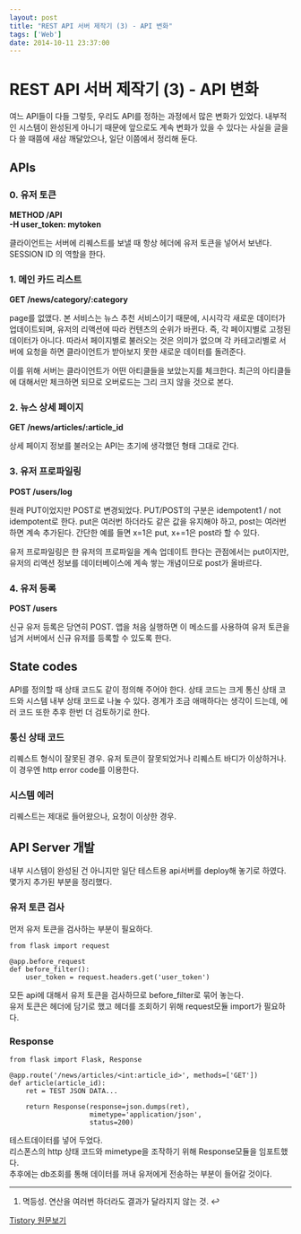 ```yaml
---
layout: post
title: "REST API 서버 제작기 (3) - API 변화"
tags: ['Web']
date: 2014-10-11 23:37:00
---
```

# REST API 서버 제작기 (3) - API 변화

여느 API들이 다들 그렇듯, 우리도 API를 정하는 과정에서 많은 변화가 있었다. 내부적인 시스템이 완성된게 아니기 때문에 앞으로도 계속 변화가 있을 수 있다는 사실을 글을 다 쓸 때쯤에 새삼 깨달았으나, 일단 이쯤에서 정리해 둔다.

## APIs

### 0\. 유저 토큰

**METHOD /API  
-H user_token: mytoken**

클라이언트는 서버에 리퀘스트를 보낼 때 항상 헤더에 유저 토큰을 넣어서 보낸다. SESSION ID 의 역할을 한다.

### 1\. 메인 카드 리스트

**GET /news/category/:category**

page를 없앴다. 본 서비스는 뉴스 추천 서비스이기 때문에, 시시각각 새로운 데이터가 업데이트되며, 유저의 리액션에 따라 컨텐츠의 순위가 바뀐다. 즉, 각 페이지별로 고정된 데이터가 아니다. 따라서 페이지별로 불러오는 것은 의미가 없으며 각 카테고리별로 서버에 요청을 하면 클라이언트가 받아보지 못한 새로운 데이터를 돌려준다.

이를 위해 서버는 클라이언트가 어떤 아티클들을 보았는지를 체크한다. 최근의 아티클들에 대해서만 체크하면 되므로 오버로드는 그리 크지 않을 것으로 본다.

### 2\. 뉴스 상세 페이지

**GET /news/articles/:article_id**

상세 페이지 정보를 불러오는 API는 초기에 생각했던 형태 그대로 간다.

### 3\. 유저 프로파일링

**POST /users/log**

원래 PUT이었지만 POST로 변경되었다. PUT/POST의 구분은 idempotent1 / not idempotent로 한다. put은 여러번 하더라도 같은 값을 유지해야 하고, post는 여러번 하면 계속 추가된다. 간단한 예를 들면 x=1은 put, x+=1은 post라 할 수 있다. 

유저 프로파일링은 한 유저의 프로파일을 계속 업데이트 한다는 관점에서는 put이지만, 유저의 리액션 정보를 데이터베이스에 계속 쌓는 개념이므로 post가 올바르다.

### 4\. 유저 등록

**POST /users**

신규 유저 등록은 당연히 POST. 앱을 처음 실행하면 이 메소드를 사용하여 유저 토큰을 넘겨 서버에서 신규 유저를 등록할 수 있도록 한다.

## State codes

API를 정의할 때 상태 코드도 같이 정의해 주어야 한다. 상태 코드는 크게 통신 상태 코드와 시스템 내부 상태 코드로 나눌 수 있다. 경계가 조금 애매하다는 생각이 드는데, 에러 코드 또한 추후 한번 더 검토하기로 한다.

### 통신 상태 코드

리퀘스트 형식이 잘못된 경우. 유저 토큰이 잘못되었거나 리퀘스트 바디가 이상하거나.  
이 경우엔 http error code를 이용한다.

### 시스템 에러

리퀘스트는 제대로 들어왔으나, 요청이 이상한 경우.

## API Server 개발

내부 시스템이 완성된 건 아니지만 일단 테스트용 api서버를 deploy해 놓기로 하였다.  
몇가지 추가된 부분을 정리했다.

### 유저 토큰 검사

먼저 유저 토큰을 검사하는 부분이 필요하다.
    
    
    from flask import request
    
    @app.before_request
    def before_filter():
        user_token = request.headers.get('user_token')
    

모든 api에 대해서 유저 토큰을 검사하므로 before_filter로 묶어 놓는다.  
유저 토큰은 헤더에 담기로 했고 헤더를 조회하기 위해 request모듈 import가 필요하다.

### Response
    
    
    from flask import Flask, Response
    
    @app.route('/news/articles/<int:article_id>', methods=['GET'])
    def article(article_id):
        ret = TEST JSON DATA...
    
        return Response(response=json.dumps(ret), 
                        mimetype='application/json', 
                        status=200)
    

테스트데이터를 넣어 두었다.  
리스폰스의 http 상태 코드와 mimetype을 조작하기 위해 Response모듈을 임포트했다.  
추후에는 db조회를 통해 데이터를 꺼내 유저에게 전송하는 부분이 들어갈 것이다.

* * *

  1. 멱등성. 연산을 여러번 하더라도 결과가 달라지지 않는 것. ↩


[Tistory 원문보기](http://khanrc.tistory.com/54)
